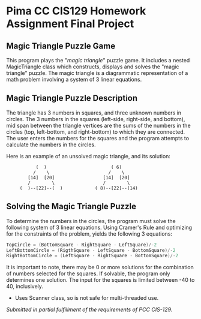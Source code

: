 # Pima CC CIS129 Homework Assignment Final Project

## Magic Triangle Puzzle Game 

This program plays the "*magic triangle*" puzzle game. It includes a nested MagicTriangle class which constructs, displays and solves the "magic triangle" puzzle. The magic triangle is a diagrammatic representation of a math problem involving a system of 3 linear equations. 

## Magic Triangle Puzzle Description

The triangle has 3 numbers in squares, and three unknown numbers in circles. The 3 numbers in the squares (left-side, right-side, and bottom), mid span between the triangle vertices are the sums of the numbers in the circles (top, left-bottom, and right-bottom) to which they are connected. The user enters the numbers for the squares and the program attempts to calculate the numbers in the circles. 
 
Here is an example of an unsolved magic triangle, and its solution:
```text 
           (  )                        ( 6)
          /    \                      /    \
        [14]  [20]                  [14]  [20]
        /        \                  /        \
     (  )--[22]--(  )            ( 8)--[22]--(14)
``` 

## Solving the Magic Triangle Puzzle

To determine the numbers in the circles, the program must solve the following system of 3 linear equations. Using Cramer's Rule and optimizing for the constraints of the problem, yields the following 3 equations:
```C
TopCircle = (BottomSquare - RightSquare - LeftSquare)/-2 
LeftBottomCircle = (RigthSquare - LeftSquare - BottomSquare)/-2
RightBottomCircle = (LeftSquare - RightSquare - BottomSquare)/-2
```
It is important to note, there may be 0 or more solutions for the combination of numbers selected for the squares. If solvable, the program only determines one solution. The input for the squares is limited between -40 to 40, inclusively.

* Uses Scanner class, so is not safe for multi-threaded use.
 
*Submitted in partial fulfillment of the requirements of PCC CIS-129.*
